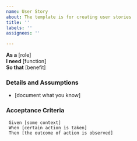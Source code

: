```yaml
---
name: User Story
about: The template is for creating user stories
title: ''
labels: ''
assignees: ''

---
```


**As a** [role]  
 **I need** [function]  
 **So that** [benefit]

 ### Details and Assumptions
 * [document what you know]
   
 ### Acceptance Criteria

```gherkin
 Given [some context]
 When [certain action is taken]
 Then [the outcome of action is observed]
 ```

